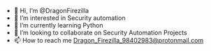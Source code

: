 - 👋 Hi, I’m @DragonFirezilla
- 👀 I’m interested in Security automation
- 🌱 I’m currently learning Python
- 💞️ I’m looking to collaborate on Security Automation Projects
- 📫 How to reach me Dragon_Firezilla_98402983@protonmail.com

<!---
DragonFirezilla/DragonFirezilla is a ✨ special ✨ repository because its `README.md` (this file) appears on your GitHub profile.
You can click the Preview link to take a look at your changes.
--->
